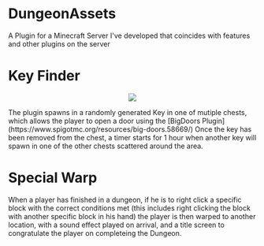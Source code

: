 # DungeonAssets
A Plugin for a Minecraft Server I've developed that coincides with features and other plugins on the server


# Key Finder
<p align="center">
<img src="https://user-images.githubusercontent.com/43652359/114434717-38427080-9bbb-11eb-953e-f3522de91f98.png" /><br>
 </p>
<p>
The plugin spawns in a randomly generated Key in one of mutiple chests, which allows the player to open a door using the
 [BigDoors Plugin](https://www.spigotmc.org/resources/big-doors.58669/)
Once the key has been removed from the chest, a timer starts for 1 hour when another key will spawn in one of the other chests scattered around the area.
</p>

# Special Warp
When a player has finished in a dungeon, if he is to right click a specific block with the correct conditions met (this includes right clicking the block with another specific block in his hand)
the player is then warped to another location, with a sound effect played on arrival, and a title screen to congratulate the player on completeing the Dungeon.
